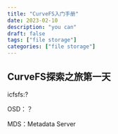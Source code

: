 ```yaml
---
title: "CurveFS入门手册"
date: 2023-02-10
description: "you can"
draft: false
tags: ["file storage"]
categories: ["file storage"]
---
```




## CurveFS探索之旅第一天





icfsfs:?

OSD：？

MDS：Metadata Server
